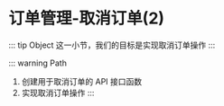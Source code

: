 # 订单管理-取消订单(2)

::: tip Object
这一小节，我们的目标是实现取消订单操作
:::

::: warning Path

1. 创建用于取消订单的 API 接口函数
2. 实现取消订单操作
:::
